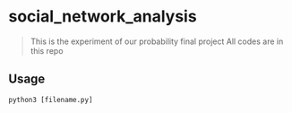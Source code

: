 # social_network_analysis

> This is the experiment of our probability final project
> All codes are in this repo

## Usage

```shell
python3 [filename.py] 
```

